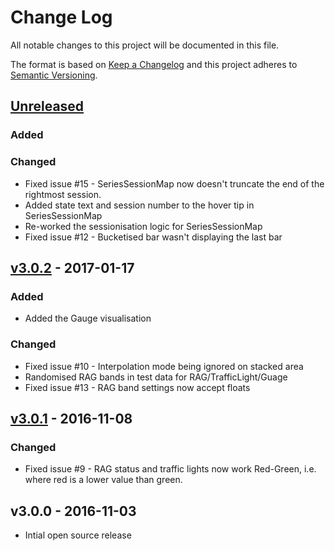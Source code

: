# Change Log
All notable changes to this project will be documented in this file.

The format is based on [Keep a Changelog](http://keepachangelog.com/) 
and this project adheres to [Semantic Versioning](http://semver.org/).



## [Unreleased]

### Added

### Changed

* Fixed issue #15 - SeriesSessionMap now doesn't truncate the end of the rightmost session.
* Added state text and session number to the hover tip in SeriesSessionMap
* Re-worked the sessionisation logic for SeriesSessionMap
* Fixed issue #12 - Bucketised bar wasn't displaying the last bar




## [v3.0.2] - 2017-01-17

### Added

* Added the Gauge visualisation

### Changed

* Fixed issue #10 - Interpolation mode being ignored on stacked area
* Randomised RAG bands in test data for RAG/TrafficLight/Guage
* Fixed issue #13 - RAG band settings now accept floats



## [v3.0.1] - 2016-11-08

### Changed

* Fixed issue #9 - RAG status and traffic lights now work Red-Green, i.e. where red is a lower value than green.




## v3.0.0 - 2016-11-03

* Intial open source release

[Unreleased]: https://github.com/gchq/stroom-visualisations-dev/compare/v3.0.2...HEAD

[v3.0.2]: https://github.com/gchq/stroom-visualisations-dev/compare/v3.0.1...v3.0.2

[v3.0.1]: https://github.com/gchq/stroom-visualisations-dev/compare/v3.0.0...v3.0.1

